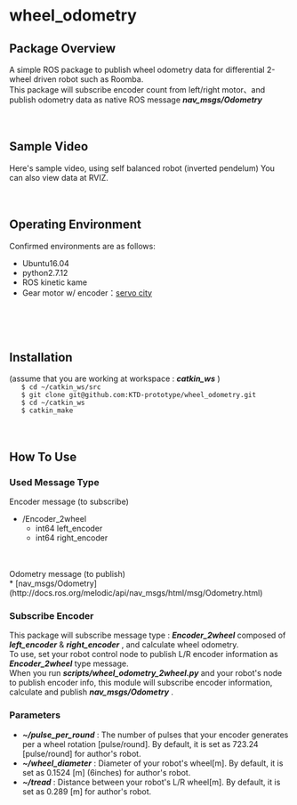 # wheel_odometry
## Package Overview
A simple ROS package to publish wheel odometry data for differential 2-wheel driven robot such as Roomba.<br>
This package will subscribe encoder count from left/right motor、and publish odometry data as native ROS message ***nav_msgs/Odometry***
<br>
<br>
<br>

## Sample Video
Here's sample video, using self balanced robot (inverted pendelum)
You can also view data at RVIZ.
<br>
<br>
<br>

## Operating Environment
Confirmed environments are as follows:
  * Ubuntu16.04
  * python2.7.12
  * ROS kinetic kame <br>
  * Gear motor w/ encoder：[servo city](https://www.servocity.com/317-rpm-spur-gear-motor-w-encoder)
<br>
<br>
<br>

## Installation
(assume that you are working at workspace : ***catkin_ws*** )<br>
`   $ cd ~/catkin_ws/src`<br>
`   $ git clone git@github.com:KTD-prototype/wheel_odometry.git`<br>
`   $ cd ~/catkin_ws`<br>
`   $ catkin_make`
<br>
<br>
<br>


## How To Use
### Used Message Type
Encoder message (to subscribe)<br>
  * /Encoder_2wheel<br>
    - int64 left_encoder<br>
    - int64 right_encoder<br>
<br>
<br>
Odometry message (to publish)<br>
  * [nav_msgs/Odometry](http://docs.ros.org/melodic/api/nav_msgs/html/msg/Odometry.html)<br>

### Subscribe Encoder
This package will subscribe message type : ***Encoder_2wheel*** composed of ***left_encoder*** & ***right_encoder*** , and calculate wheel odometry.<br>
To use, set your robot control node to publish L/R encoder information as ***Encoder_2wheel*** type message.<br>
When you run ***scripts/wheel_odometry_2wheel.py*** and your robot's node to publish encoder info, this module will subscribe encoder information, calculate and publish ***nav_msgs/Odometry*** .<br>


### Parameters
  * ***~/pulse_per_round*** : The number of pulses that your encoder generates per a wheel rotation [pulse/round]. By default, it is set as 723.24 [pulse/round] for author's robot.
  * ***~/wheel_diameter*** : Diameter of your robot's wheel[m]. By default, it is set as 0.1524 [m] (6inches) for author's robot.
  * ***~/tread*** : Distance between your robot's L/R wheel[m]. By default, it is set as 0.289 [m] for author's robot.
